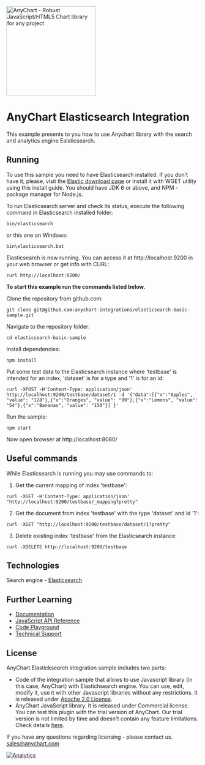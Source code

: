 [<img src="https://cdn.anychart.com/images/logo-transparent-segoe.png?2" width="234px" alt="AnyChart - Robust JavaScript/HTML5 Chart library for any project">](https://www.anychart.com)
# AnyChart Elasticsearch Integration
This example presents to you how to use Anychart library with the search and analytics engine Ealsticsearch.

## Running

To use this sample you need to have Elasticsearch installed. If you don’t have it, please, visit the [Elastic download page](https://www.elastic.co/start) or install it with WGET utility using this install guide. You should have JDK 6 or above, and NPM - package manager for Node.js.

To run Elasticsearch server and check its status, execute the following command in Elasticsearch installed folder:
```
bin/elasticsearch
```
or this one on Windows:
```
bin\elasticsearch.bat
```
Elasticsearch is now running. You can access it at http://localhost:9200 in your web browser or get info with CURL:
```
curl http://localhost:9200/
```

**To start this example run the commands listed below.**

Clone the repository from github.com:
```
git clone git@github.com:anychart-integrations/elasticsearch-basic-sample.git
```

Navigate to the repository folder:
```
cd elasticsearch-basic-sample
```

Install dependencies:
```
npm install
```

Put some test data to the Elasticsearch instance where 'testbase' is intended for an index, 'dataset' is for a type and '1' is for an id:
```
curl -XPOST -H'Content-Type: application/json' http://localhost:9200/testbase/dataset/1 -d '{"data":[{"x":"Apples", "value": "128"},{"x":"Oranges", "value": "99"},{"x":"Lemons", "value": "54"},{"x":"Bananas", "value": "150"}] }'
```

Run the sample:
```
npm start
```

Now open browser at http://localhost:8080/

## Useful commands
While Elasticsearch is running you may use commands to:

1. Get the current mapping of index 'testbase':
```
curl -XGET -H'Content-Type: application/json' "http://localhost:9200/testbase/_mapping?pretty"
```

2. Get the document from index 'testbase' with the type 'dataset' and id '1':
```
curl -XGET "http://localhost:9200/testbase/dataset/1?pretty"
```

3. Delete existing index 'testbase' from the Elasticsearch instance:
```
curl -XDELETE http://localhost:9200/testbase
```

## Technologies
Search engine - [Elasticsearch](https://www.elastic.co/products/elasticsearch/)<br />


## Further Learning
* [Documentation](https://docs.anychart.com)
* [JavaScript API Reference](https://api.anychart.com)
* [Code Playground](https://playground.anychart.com)
* [Technical Support](https://www.anychart.com/support)


## License
AnyChart Elasticksearch integration sample includes two parts:
- Code of the integration sample that allows to use Javascript library (in this case, AnyChart) with Elastichsearch engine. You can use, edit, modify it, use it with other Javascript libraries without any restrictions. It is released under [Apache 2.0 License](https://github.com/anychart-integrations/elasticsearch-basic-sample/blob/master/LICENSE).
- AnyChart JavaScript library. It is released under Commercial license. You can test this plugin with the trial version of AnyChart. Our trial version is not limited by time and doesn't contain any feature limitations. Check details [here](https://www.anychart.com/buy/).

If you have any questions regarding licensing - please contact us. <sales@anychart.com>

[![Analytics](https://ga-beacon.appspot.com/UA-228820-4/Integrations/elasticsearch-template?pixel&useReferer)](https://github.com/igrigorik/ga-beacon)
